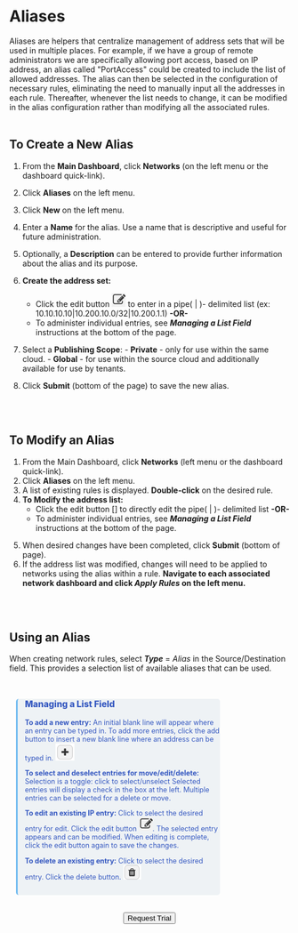 # Aliases

Aliases are helpers that centralize management of address sets that will be used in multiple places.  For example, if we have a group of remote administrators we are specifically allowing port access, based on IP address, an alias called "PortAccess" could be created to include the list of allowed addresses.  The alias can then be selected in the configuration of necessary rules, eliminating the need to manually input all the addresses in each rule. Thereafter, whenever the list needs to change, it can be modified in the alias configuration rather than modifying all the associated rules.  
<br>



## To Create a New Alias
1. From the **Main Dashboard**, click **Networks** (on the left menu or the dashboard quick-link).
2. Click **Aliases** on the left menu. 
3. Click **New** on the left menu. 
4. Enter a **Name** for the alias. Use a name that is descriptive and useful for future administration.  <!-- any names that can't or shouldn't be used? -->
5. Optionally, a **Description** can be entered to provide further information about the alias and its purpose.
6. **Create the address set:** 
   - Click the edit button ![icon-pencil-edit.png](/public/userguide-sshots/icon-pencil-edit.png) to enter in a pipe( | )- delimited list (ex: 10.10.10.10|10.200.10.0/32|10.200.1.1)
**\-OR\-**
   - To administer individual entries, see ***Managing a List Field*** instructions at the bottom of the page.
 
    
 7. Select a **Publishing Scope**:
        - **Private** - only for use within the same cloud. 
        - **Global** - for use within the source cloud and additionally available for use by tenants.
          
        
   8. Click **Submit** (bottom of the page) to save the new alias.         


<br>
<br>


## To Modify an Alias

1. From the Main Dashboard, click **Networks** (left menu or the dashboard quick-link).
2. Click **Aliases** on the left menu. 
3. A list of existing rules is displayed.  **Double-click** on the desired rule.
5. **To Modify the address list:**
   - Click the edit button [] to directly edit the pipe( | )- delimited list
**\-OR\-**
   - To administer individual entries, see ***Managing a List Field*** instructions at the bottom of the page.

</div>

5. When desired changes have been completed, click **Submit** (bottom of page). 
6. If the address list was modified, changes will need to be applied to networks using the alias within a rule.  **Navigate to each associated network dashboard and click *Apply Rules* on the left menu.** 


<br>
<br>

## Using an Alias
When creating network rules, select ***Type*** = *Alias* in the  Source/Destination field.  This  provides a selection list of available aliases that can be used. 


<br>




<div style="border-color: #6ebaf0; border-radius: 5px; font-size:89%; color: #3558c0; margin-top: 1em; margin-left: 1em; margin-right: 10em; border-style: none none none solid; border-width: 40; padding-left: 1em; padding-bottom: 1em; background-color: #EEF2F5;" >
  
  <p style="font-size: 125%; font-weight: 800;">Managing a List Field</p>
  
  
**To add a new entry:**
  An initial blank line will appear where an entry can be typed in.
  To add more entries, click the add button to insert a new blank line where an address can be typed in. ![icon-plus-add.png](/public/userguide-sshots/icon-plus-add.png)

    
**To select and deselect entries for move/edit/delete:**
Selection is a toggle: click to select/unselect
Selected entries will display a check in the box at the left.
Multiple entries can be selected for a delete or move.

  
**To edit an existing IP entry:**
Click to select the desired entry for edit.
Click the edit button ![icon-pencil-edit.png](/public/userguide-sshots/icon-pencil-edit.png).
The selected entry appears and can be modified. When editing is complete, click the edit button again to save the changes.
  
**To delete an existing entry:**
Click to select the desired entry.
Click the delete button. ![icon-trash-delete.png](/public/userguide-sshots/icon-trash-delete.png)
</div>


<!--  background-color: #d8e7f2;-->

<br>

<div style="text-align:center; margin-bottom:5px">

  <a href="https://www.verge.io/test-drive#Demo-Section"><button class="button-cta">Request Trial</button></a>
</div>

